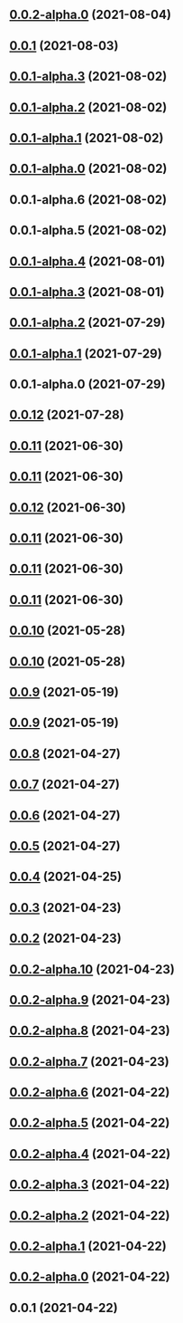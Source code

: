 ## [0.0.2-alpha.0](https://new.github.com/yymzy/taro-plugin-sub-tools/compare/v0.0.1...v0.0.2-alpha.0) (2021-08-04)

## [0.0.1](https://new.github.com/yymzy/taro-plugin-sub-tools/compare/v0.0.1-alpha.3...v0.0.1) (2021-08-03)

## [0.0.1-alpha.3](https://new.github.com/yymzy/taro-plugin-sub-tools/compare/v0.0.1-alpha.2...v0.0.1-alpha.3) (2021-08-02)

## [0.0.1-alpha.2](https://new.github.com/yymzy/taro-plugin-sub-tools/compare/v0.0.1-alpha.6...v0.0.1-alpha.2) (2021-08-02)

## [0.0.1-alpha.1](https://new.github.com/yymzy/taro-plugin-sub-tools/compare/v0.0.1-alpha.6...v0.0.1-alpha.1) (2021-08-02)

## [0.0.1-alpha.0](https://new.github.com/yymzy/taro-plugin-sub-tools/compare/v0.0.1-alpha.6...v0.0.1-alpha.0) (2021-08-02)

## 0.0.1-alpha.6 (2021-08-02)

## 0.0.1-alpha.5 (2021-08-02)

## [0.0.1-alpha.4](https://yymzy.github.com/yymzy/taro-plugin-sub/compare/v0.0.1-alpha.2...v0.0.1-alpha.4) (2021-08-01)

## [0.0.1-alpha.3](https://yymzy.github.com/yymzy/taro-plugin-sub/compare/v0.0.1-alpha.2...v0.0.1-alpha.3) (2021-08-01)

## [0.0.1-alpha.2](https://new.github.com/yymzy/taro-plugin-sub/compare/v0.0.1-alpha.1...v0.0.1-alpha.2) (2021-07-29)

## [0.0.1-alpha.1](https://new.github.com/yymzy/taro-plugin-sub/compare/v0.0.1-alpha.0...v0.0.1-alpha.1) (2021-07-29)

## 0.0.1-alpha.0 (2021-07-29)

## [0.0.12](https://new.github.com/yymzy/taro-plugin-build/compare/v0.0.11...v0.0.12) (2021-07-28)

## [0.0.11](https://new.github.com/yymzy/taro-plugin-build/compare/v0.0.10...v0.0.11) (2021-06-30)

## [0.0.11](https://new.github.com/yymzy/taro-plugin-build/compare/v0.0.10...v0.0.11) (2021-06-30)

## [0.0.12](https://new.github.com/yymzy/taro-plugin-build/compare/v0.0.10...v0.0.12) (2021-06-30)

## [0.0.11](https://new.github.com/yymzy/taro-plugin-build/compare/v0.0.10...v0.0.11) (2021-06-30)

## [0.0.11](https://new.github.com/yymzy/taro-plugin-build/compare/v0.0.10...v0.0.11) (2021-06-30)

## [0.0.11](https://new.github.com/yymzy/taro-plugin-build/compare/v0.0.10...v0.0.11) (2021-06-30)

## [0.0.10](https://new.github.com/yymzy/taro-plugin-build/compare/v0.0.9...v0.0.10) (2021-05-28)

## [0.0.10](https://new.github.com/yymzy/taro-plugin-build/compare/v0.0.9...v0.0.10) (2021-05-28)

## [0.0.9](https://new.github.com/yymzy/taro-plugin-build/compare/v0.0.8...v0.0.9) (2021-05-19)

## [0.0.9](https://new.github.com/yymzy/taro-plugin-build/compare/v0.0.8...v0.0.9) (2021-05-19)

## [0.0.8](https://new.github.com/yymzy/taro-plugin-build/compare/v0.0.7...v0.0.8) (2021-04-27)

## [0.0.7](https://new.github.com/yymzy/taro-plugin-build/compare/v0.0.6...v0.0.7) (2021-04-27)

## [0.0.6](https://new.github.com/yymzy/taro-plugin-build/compare/v0.0.5...v0.0.6) (2021-04-27)

## [0.0.5](https://new.github.com/yymzy/taro-plugin-build/compare/v0.0.4...v0.0.5) (2021-04-27)

## [0.0.4](https://new.github.com/yymzy/taro-plugin-build/compare/v0.0.3...v0.0.4) (2021-04-25)

## [0.0.3](https://new.github.com/yymzy/taro-plugin-build/compare/v0.0.2...v0.0.3) (2021-04-23)

## [0.0.2](https://new.github.com/yymzy/taro-plugin-build/compare/v0.0.2-alpha.10...v0.0.2) (2021-04-23)

## [0.0.2-alpha.10](https://new.github.com/yymzy/taro-plugin-build/compare/v0.0.2-alpha.9...v0.0.2-alpha.10) (2021-04-23)

## [0.0.2-alpha.9](https://new.github.com/yymzy/taro-plugin-build/compare/v0.0.2-alpha.8...v0.0.2-alpha.9) (2021-04-23)

## [0.0.2-alpha.8](https://new.github.com/yymzy/taro-plugin-build/compare/v0.0.2-alpha.7...v0.0.2-alpha.8) (2021-04-23)

## [0.0.2-alpha.7](https://new.github.com/yymzy/taro-plugin-build/compare/v0.0.2-alpha.6...v0.0.2-alpha.7) (2021-04-23)

## [0.0.2-alpha.6](https://new.github.com/yymzy/taro-plugin-build/compare/v0.0.2-alpha.5...v0.0.2-alpha.6) (2021-04-22)

## [0.0.2-alpha.5](https://new.github.com/yymzy/taro-plugin-build/compare/v0.0.2-alpha.4...v0.0.2-alpha.5) (2021-04-22)

## [0.0.2-alpha.4](https://new.github.com/yymzy/taro-plugin-build/compare/v0.0.2-alpha.3...v0.0.2-alpha.4) (2021-04-22)

## [0.0.2-alpha.3](https://new.github.com/yymzy/taro-plugin-build/compare/v0.0.2-alpha.2...v0.0.2-alpha.3) (2021-04-22)

## [0.0.2-alpha.2](https://new.github.com/yymzy/taro-plugin-build/compare/v0.0.2-alpha.0...v0.0.2-alpha.2) (2021-04-22)

## [0.0.2-alpha.1](https://new.github.com/yymzy/taro-plugin-build/compare/v0.0.2-alpha.0...v0.0.2-alpha.1) (2021-04-22)

## [0.0.2-alpha.0](https://new.github.com/yymzy/taro-plugin-build/compare/v0.0.1...v0.0.2-alpha.0) (2021-04-22)

## 0.0.1 (2021-04-22)

